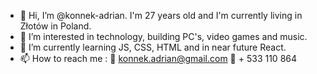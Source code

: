 - 👋 Hi, I’m @konnek-adrian. I'm 27 years old and I'm currently living in Złotów in Poland.
- 👀 I’m interested in technology, building PC's, video games and music.
- 🌱 I’m currently learning JS, CSS, HTML and in near future React.
- 📫 How to reach me :
         📧  konnek.adrian@gmail.com
         📱  + 533 110 864
  


